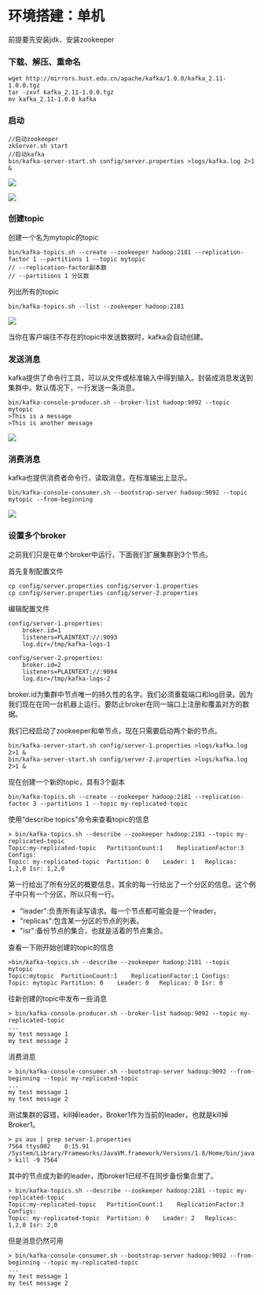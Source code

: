 # 环境搭建：单机

前提要先安装jdk、安装zookeeper

### 下载、解压、重命名

	wget http://mirrors.hust.edu.cn/apache/kafka/1.0.0/kafka_2.11-1.0.0.tgz
	tar -zxvf kafka_2.11-1.0.0.tgz
	mv kafka_2.11-1.0.0 kafka

### 启动

	//启动zookeeper
	zkServer.sh start
	//启动kafka
	bin/kafka-server-start.sh config/server.properties >logs/kafka.log 2>1 &

![](https://i.imgur.com/aph1OHv.png)

![](https://i.imgur.com/6hmijjY.png)

### 创建topic

创建一个名为mytopic的topic

	bin/kafka-topics.sh --create --zookeeper hadoop:2181 --replication-factor 1 --partitions 1 --topic mytopic
	// --replication-factor副本数
    // --partitions 1 分区数

列出所有的topic

	bin/kafka-topics.sh --list --zookeeper hadoop:2181

![](https://i.imgur.com/wl8B0HO.png)

当你在客户端往不存在的topic中发送数据时，kafka会自动创建。

### 发送消息

kafka提供了命令行工具，可以从文件或标准输入中得到输入。封装成消息发送到集群中。默认情况下，一行发送一条消息。

	bin/kafka-console-producer.sh --broker-list hadoop:9092 --topic mytopic
	>This is a message
	>This is another message

![](https://i.imgur.com/Z4ko5UN.png)

### 消费消息

kafka也提供消费者命令行，读取消息，在标准输出上显示。

	bin/kafka-console-consumer.sh --bootstrap-server hadoop:9092 --topic mytopic --from-beginning

![](https://i.imgur.com/I2r6QK7.png)

### 设置多个broker

之前我们只是在单个broker中运行，下面我们扩展集群到3个节点。

首先复制配置文件

	cp config/server.properties config/server-1.properties
    cp config/server.properties config/server-2.properties

编辑配置文件

	config/server-1.properties:
	    broker.id=1
	    listeners=PLAINTEXT://:9093
	    log.dir=/tmp/kafka-logs-1
 
	config/server-2.properties:
	    broker.id=2
	    listeners=PLAINTEXT://:9094
	    log.dir=/tmp/kafka-logs-2

broker.id为集群中节点唯一的持久性的名字。我们必须重载端口和log目录。因为我们现在在同一台机器上运行。要防止broker在同一端口上注册和覆盖对方的数据。

我们已经启动了zookeeper和单节点，现在只需要启动两个新的节点。

	bin/kafka-server-start.sh config/server-1.properties >logs/kafka.log 2>1 &
    bin/kafka-server-start.sh config/server-2.properties >logs/kafka.log 2>1 &

现在创建一个新的topic，具有3个副本

	bin/kafka-topics.sh --create --zookeeper hadoop:2181 --replication-factor 3 --partitions 1 --topic my-replicated-topic

使用“describe topics”命令来查看topic的信息

	> bin/kafka-topics.sh --describe --zookeeper hadoop:2181 --topic my-replicated-topic
	Topic:my-replicated-topic   PartitionCount:1    ReplicationFactor:3 Configs:
    Topic: my-replicated-topic  Partition: 0    Leader: 1   Replicas: 1,2,0 Isr: 1,2,0

第一行给出了所有分区的概要信息，其余的每一行给出了一个分区的信息。这个例子中只有一个分区，所以只有一行。

* "leader":负责所有读写请求。每一个节点都可能会是一个leader。
* "replicas":包含某一分区的节点的列表。
* "isr":备份节点的集合，也就是活着的节点集合。

查看一下刚开始创建的topic的信息

	>bin/kafka-topics.sh --describe --zookeeper hadoop:2181 --topic mytopic
	Topic:mytopic  PartitionCount:1    ReplicationFactor:1 Configs:
    Topic: mytopic Partition: 0    Leader: 0   Replicas: 0 Isr: 0

往新创建的topic中发布一些消息

	> bin/kafka-console-producer.sh --broker-list hadoop:9092 --topic my-replicated-topic
	...
	my test message 1
	my test message 2

消费消息

	> bin/kafka-console-consumer.sh --bootstrap-server hadoop:9092 --from-beginning --topic my-replicated-topic
	...
	my test message 1
	my test message 2

测试集群的容错，kill掉leader，Broker1作为当前的leader，也就是kill掉Broker1。

	> ps aux | grep server-1.properties
	7564 ttys002    0:15.91 /System/Library/Frameworks/JavaVM.framework/Versions/1.8/Home/bin/java...
	> kill -9 7564

其中的节点成为新的leader，而broker1已经不在同步备份集合里了。 

	> bin/kafka-topics.sh --describe --zookeeper hadoop:2181 --topic my-replicated-topic
	Topic:my-replicated-topic   PartitionCount:1    ReplicationFactor:3 Configs:
    Topic: my-replicated-topic  Partition: 0    Leader: 2   Replicas: 1,2,0 Isr: 2,0

但是消息仍然可用

	> bin/kafka-console-consumer.sh --bootstrap-server hadoop:9092 --from-beginning --topic my-replicated-topic
	...
	my test message 1
	my test message 2